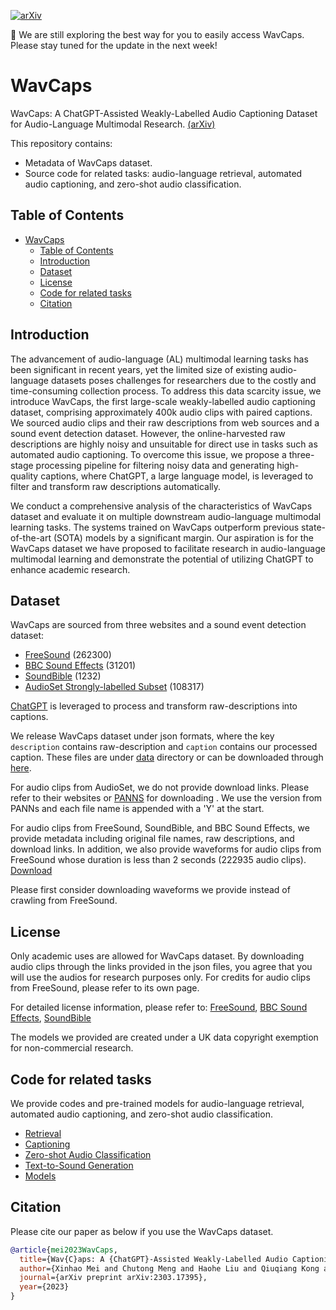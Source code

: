 [![arXiv](https://img.shields.io/badge/arXiv-2303.17395-brightgreen.svg?style=flat-square)](https://arxiv.org/abs/2303.17395)

:star2: We are still exploring the best way for you to easily access WavCaps. Please stay tuned for the update in the next week!

# WavCaps
WavCaps: A ChatGPT-Assisted Weakly-Labelled Audio Captioning Dataset for Audio-Language Multimodal Research. [(arXiv)](https://arxiv.org/abs/2303.17395)

This repository contains:

- Metadata of WavCaps dataset.
- Source code for related tasks: audio-language retrieval, automated audio captioning, and zero-shot audio classification.

## Table of Contents


- [WavCaps](#wavcaps)
  - [Table of Contents](#table-of-contents)
  - [Introduction](#introduction)
  - [Dataset](#dataset)
  - [License](#license)
  - [Code for related tasks](#code-for-related-tasks)
  - [Citation](#citation)



## Introduction

The advancement of audio-language (AL) multimodal learning tasks has been significant in recent years, yet the limited size of existing audio-language datasets poses challenges for researchers due to the costly and time-consuming collection process. 
To address this data scarcity issue, we introduce WavCaps, the first large-scale weakly-labelled audio captioning dataset, comprising approximately 400k audio clips with paired captions. 
We sourced audio clips and their raw descriptions from web sources and a sound event detection dataset.
However, the online-harvested raw descriptions are highly noisy and unsuitable for direct use in tasks such as automated audio captioning.
To overcome this issue, we propose a three-stage processing pipeline for filtering noisy data and generating high-quality captions, where ChatGPT, a large language model, is leveraged to filter and transform raw descriptions automatically. 

We conduct a comprehensive analysis of the characteristics of WavCaps dataset and evaluate it on multiple downstream audio-language multimodal learning tasks. The systems trained on WavCaps outperform previous state-of-the-art (SOTA) models by a significant margin. 
Our aspiration is for the WavCaps dataset we have proposed to facilitate research in audio-language multimodal learning and demonstrate the potential of utilizing ChatGPT to enhance academic research.

## Dataset

WavCaps are sourced from three websites and a sound event detection dataset:
* [FreeSound](https://freesound.org/) (262300)
* [BBC Sound Effects](https://sound-effects.bbcrewind.co.uk/) (31201)
* [SoundBible](https://soundbible.com/) (1232)
* [AudioSet Strongly-labelled Subset](https://research.google.com/audioset/download_strong.html) (108317)

[ChatGPT](https://openai.com/blog/chatgpt) is leveraged to process and transform raw-descriptions into captions.

We release WavCaps dataset under json formats, where the key `description` contains raw-description and `caption` contains our processed caption.
These files are under [data](https://github.com/XinhaoMei/WavCaps/tree/master/data) directory or can be downloaded through [here](https://drive.google.com/drive/folders/1h9P4_qiNVZR-PIZrL5Ow0v62S8C4ygyo?usp=share_link).

For audio clips from AudioSet, we do not provide download links. Please refer to their websites or [PANNS](https://github.com/qiuqiangkong/audioset_tagging_cnn) for downloading . 
We use the version from PANNs and each file name is appended with a 'Y' at the start. 

For audio clips from FreeSound, SoundBible, and BBC Sound Effects, we provide metadata including original file names, raw descriptions, and download links.
In addition, we also provide waveforms for audio clips from FreeSound whose duration is less than 2 seconds (222935 audio clips). [Download](https://drive.google.com/drive/folders/1_Ah89Zqcn2SQUjZs-lb_PNgZx2ZWXeK5?usp=share_link) 

Please first consider downloading waveforms we provide instead of crawling from FreeSound.

## License
Only academic uses are allowed for WavCaps dataset. By downloading audio clips through the links provided in the json files, you agree that you will use the audios for research purposes only.
For credits for audio clips from FreeSound, please refer to its own page.

For detailed license information, please refer to:
[FreeSound](https://freesound.org/help/faq/#licenses), [BBC Sound Effects](https://sound-effects.bbcrewind.co.uk/licensing), [SoundBible](https://soundbible.com/about.php)

The models we provided are created under a UK data copyright exemption for non-commercial research.


## Code for related tasks
We provide codes and pre-trained models for audio-language retrieval, automated audio captioning, and zero-shot audio classification.

* [Retrieval](https://github.com/XinhaoMei/WavCaps/tree/master/retrieval)
* [Captioning](https://github.com/XinhaoMei/WavCaps/tree/master/captioning)
* [Zero-shot Audio Classification](https://github.com/XinhaoMei/WavCaps/blob/master/retrieval/zero_shot_classification.py)
* [Text-to-Sound Generation](https://github.com/haoheliu/AudioLDM)
* [Models](https://drive.google.com/drive/folders/1pFr8IRY3E1FAtc2zjYmeuSVY3M5a-Kdj?usp=share_link)

## Citation

Please cite our paper as below if you use the WavCaps dataset.
```bibtex
@article{mei2023WavCaps,
  title={Wav{C}aps: A {ChatGPT}-Assisted Weakly-Labelled Audio Captioning Dataset for Audio-Language Multimodal Research},
  author={Xinhao Mei and Chutong Meng and Haohe Liu and Qiuqiang Kong and Tom Ko and Chengqi Zhao and Mark D. Plumbley and Yuexian Zou and Wenwu Wang},
  journal={arXiv preprint arXiv:2303.17395},
  year={2023}
}
```




